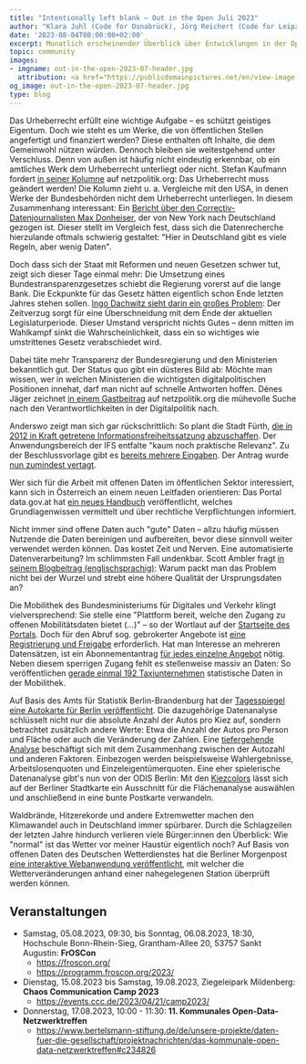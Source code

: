 ```yaml
---
title: "Intentionally left blank – Out in the Open Juli 2023"
author: "Klara Juhl (Code for Osnabrück), Jörg Reichert (Code for Leipzig) et al."
date: '2023-08-04T08:00:00+02:00'
excerpt: Monatlich erscheinender Überblick über Entwicklungen in der Open Data und Civic Tech Szene
topic: community
images:
- imgname: out-in-the-open-2023-07-header.jpg
  attribution: <a href="https://publicdomainpictures.net/en/view-image.php?image=152805&picture=open-sign">Foto</a> von <a href="https://publicdomainpictures.net/en/browse-author.php?a=66434">Dawn Hudson</a> auf <a href="https://publicdomainpictures.net">publicdomainpictures.net</a>
og_image: out-in-the-open-2023-07-header.jpg
type: blog
---
```


Das Urheberrecht erfüllt eine wichtige Aufgabe – es schützt geistiges Eigentum. Doch wie steht es um Werke, die von öffentlichen Stellen angefertigt und finanziert werden? Diese enthalten oft Inhalte, die dem Gemeinwohl nützen würden. Dennoch bleiben sie weitestgehend unter Verschluss. Denn von außen ist häufig nicht eindeutig erkennbar, ob ein amtliches Werk dem Urheberrecht unterliegt oder nicht. Stefan Kaufmann fordert [in seiner Kolumne](https://netzpolitik.org/2023/oeffentliches-geld-oeffentliches-gut-wie-das-urheberrechtsgesetz-geaendert-werden-muss/) auf netzpolitik.org: Das Urheberrecht muss geändert werden!
Die Kolumn zieht u. a. Vergleiche mit den USA, in denen Werke der Bundesbehörden nicht dem Urheberrecht unterliegen. In diesem Zusammenhang interessant: Ein [Bericht über den Correctiv-Datenjournalisten Max Donheiser](https://www.journalist.de/startseite/detail/article/jeder-datenpunkt-eine-geschichte), der von New York nach Deutschland gezogen ist. Dieser stellt im Vergleich fest, dass sich die Datenrecherche hierzulande oftmals schwierig gestaltet: "Hier in Deutschland gibt es viele Regeln, aber wenig Daten".

Doch dass sich der Staat mit Reformen und neuen Gesetzen schwer tut, zeigt sich dieser Tage einmal mehr: Die Umsetzung eines Bundestransparenzgesetzes schiebt die Regierung vorerst auf die lange Bank. Die Eckpunkte für das Gesetz hätten eigentlich schon Ende letzten Jahres stehen sollen. [Ingo Dachwitz sieht darin ein großes Problem](https://netzpolitik.org/2023/plaene-des-innenministeriums-die-ampel-darf-mehr-transparenz-nicht-auf-die-lange-bank-schieben/): Der Zeitverzug sorgt für eine Überschneidung mit dem Ende der aktuellen Legislaturperiode. Dieser Umstand verspricht nichts Gutes – denn mitten im Wahlkampf sinkt die Wahrscheinlichkeit, dass ein so wichtiges wie umstrittenes Gesetz verabschiedet wird.

Dabei täte mehr Transparenz der Bundesregierung und den Ministerien bekanntlich gut. Der Status quo gibt ein düsteres Bild ab: Möchte man wissen, wer in welchen Ministerien die wichtigsten digitalpolitischen Positionen innehat, darf man nicht auf schnelle Antworten hoffen. Dénes Jäger zeichnet [in einem Gastbeitrag](https://netzpolitik.org/2023/transparenz-die-verborgene-digitalpolitik-deutscher-ministerien#netzpolitik-pw) auf netzpolitik.org die mühevolle Suche nach den Verantwortlichkeiten in der Digitalpolitik nach.

Anderswo zeigt man sich gar rückschrittlich: So plant die Stadt Fürth, [die in 2012 in Kraft getretene Informationsfreiheitssatzung abzuschaffen](https://twitter.com/fragdenstaat/status/1682292932101980166?s=20). Der Anwendungsbereich der IFS entfalte "kaum noch praktische Relevanz". Zu der Beschlussvorlage gibt es [bereits mehrere Eingaben](https://stadtrat.fuerth.de/vo0050.asp?__kvonr=61777). Der Antrag wurde [nun zumindest vertagt](https://twitter.com/_stk/status/1684558146810048512?s=20).

Wer sich für die Arbeit mit offenen Daten im öffentlichen Sektor interessiert, kann sich in Österreich an einem neuen Leitfaden orientieren: Das Portal data.gov.at hat [ein neues Handbuch](https://www.data.gv.at/2023/07/04/neuer-open-data-leitfaden-erschienen/) veröffentlicht, welches Grundlagenwissen vermittelt und über rechtliche Verpflichtungen informiert.

Nicht immer sind offene Daten auch "gute" Daten – allzu häufig müssen Nutzende die Daten bereinigen und aufbereiten, bevor diese sinnvoll weiter verwendet werden können. Das kostet Zeit und Nerven. Eine automatisierte Datenverarbeitung? Im schlimmsten Fall undenkbar. Scott Ambler fragt [in seinem Blogbeitrag (englischsprachig)](https://scottambler.com/data-cleansing-5-whys/): Warum packt man das Problem nicht bei der Wurzel und strebt eine höhere Qualität der Ursprungsdaten an?

Die Mobilithek des Bundesministeriums für Digitales und Verkehr klingt vielversprechend: Sie stelle eine "Plattform bereit, welche den Zugang zu offenen Mobilitätsdaten bietet (...)" – so der Wortlaut auf der [Startseite des Portals](https://mobilithek.info/). Doch für den Abruf sog. gebrokerter Angebote ist [eine Registrierung und Freigabe](https://twitter.com/mfdz_de/status/1675775743911944194?s=20) erforderlich. Hat man Interesse an mehreren Datensätzen, ist ein Abonnementantrag [für jedes einzelne Angebot](https://twitter.com/systemagie/status/1678695855866478592?s=20) nötig. Neben diesem sperrigen Zugang fehlt es stellenweise massiv an Daten: So veröffentlichen [gerade einmal 192 Taxiunternehmen](https://twitter.com/mfdz_de/status/1683376383630647298?s=20) statistische Daten in der Mobilithek.

Auf Basis des Amts für Statistik Berlin-Brandenburg hat der [Tagesspiegel eine Autokarte für Berlin veröffentlicht](https://interaktiv.tagesspiegel.de/lab/autokarte-berlin-in-diesen-kiezen-gibt-es-die-meisten-autos/). Die dazugehörige Datenanalyse schlüsselt nicht nur die absolute Anzahl der Autos pro Kiez auf, sondern betrachtet zusätzlich andere Werte: Etwa die Anzahl der Autos pro Person und Fläche oder auch die Veränderung der Zahlen. Eine [tiefergehende Analyse](https://interaktiv.tagesspiegel.de/lab/analyse-zu-autobesitz-in-berlin/) beschäftigt sich mit dem Zusammenhang zwischen der Autozahl und anderen Faktoren. Einbezogen werden beispielsweise Wahlergebnisse, Arbeitslosenquoten und Einzeleigentümerquoten.
Eine eher spielerische Datenanalyse gibt's nun von der ODIS Berlin: Mit den [Kiezcolors](https://kiezcolors.odis-berlin.de/#13/52.49324/13.40628) lässt sich auf der Berliner Stadtkarte ein Ausschnitt für die Flächenanalyse auswählen und anschließend in eine bunte Postkarte verwandeln.

Waldbrände, Hitzerekorde und andere Extremwetter machen den Klimawandel auch in Deutschland immer spürbarer. Durch die Schlagzeilen der letzten Jahre hindurch verlieren viele Bürger:innen den Überblick: Wie "normal" ist das Wetter vor meiner Haustür eigentlich noch? Auf Basis von offenen Daten des Deutschen Wetterdienstes hat die Berliner Morgenpost [eine interaktive Webanwendung veröffentlicht](https://interaktiv.morgenpost.de/wetter-klima-vergleich-heute-klimawandel/), mit welcher die Wetterveränderungen anhand einer nahegelegenen Station überprüft werden können.

## Veranstaltungen
  * Samstag, 05.08.2023, 09:30, bis Sonntag, 06.08.2023, 18:30, Hochschule Bonn-Rhein-Sieg, Grantham-Allee 20, 53757 Sankt Augustin: **FrOSCon**
    * https://froscon.org/
    * https://programm.froscon.org/2023/
  * Dienstag, 15.08.2023 bis Samstag, 19.08.2023, Ziegeleipark Mildenberg: **Chaos Communication Camp 2023**
    * https://events.ccc.de/2023/04/21/camp2023/
  * Donnerstag, 17.08.2023, 10:00 - 11:30: **11. Kommunales Open-Data-Netzwerktreffen**
    * https://www.bertelsmann-stiftung.de/de/unsere-projekte/daten-fuer-die-gesellschaft/projektnachrichten/das-kommunale-open-data-netzwerktreffen#c234826
